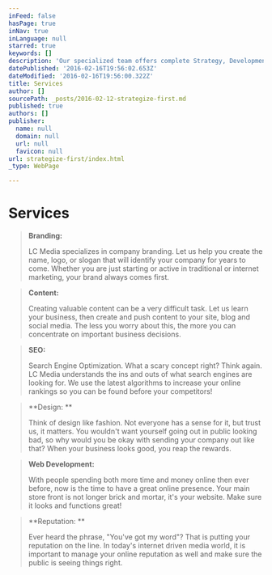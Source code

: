 ```yaml
---
inFeed: false
hasPage: true
inNav: true
inLanguage: null
starred: true
keywords: []
description: 'Our specialized team offers complete Strategy, Development, Design, SEO, Content, Branding, Reputation and Integrated Marketing concepts to effectively leverage your brand, sell your products/services and broadcast your message to a targeted vertical audience. It is our job to determine your needs, help you reach your target market, and share your company story.'
datePublished: '2016-02-16T19:56:02.653Z'
dateModified: '2016-02-16T19:56:00.322Z'
title: Services
author: []
sourcePath: _posts/2016-02-12-strategize-first.md
published: true
authors: []
publisher:
  name: null
  domain: null
  url: null
  favicon: null
url: strategize-first/index.html
_type: WebPage

---
```

# Services

> **Branding:**
> 
> LC Media specializes in company branding. Let us help  you create the name, logo, or slogan that will identify your company for years to come. Whether you are just starting or active in traditional or internet marketing, your brand always comes first.

> **Content:**
> 
> Creating valuable content can be a very difficult task. Let us learn your business, then create and push content to your site, blog and social media. The less you worry about this, the more you can concentrate on important business decisions.

> **SEO:**
> 
> Search Engine Optimization. What a scary concept right? Think again. LC Media understands the ins and outs of what search engines are looking for. We use the latest algorithms to increase your online rankings so you can be found before your competitors!

> **Design: **
> 
> Think of design like fashion. Not everyone has a sense for it, but trust us, it matters. You wouldn't want yourself going out in public looking bad, so why would you be okay with sending  your company out like that? When your business looks good,  you reap the rewards. 

> **Web Development:**
> 
> With people spending both more time and money online then ever before, now is the time to have a great online presence. Your main store front is not longer brick and mortar, it's your website. Make sure it looks and functions great!

> **Reputation: **
> 
> Ever heard the phrase, "You've got my word"? That is putting your reputation on the line. In today's internet driven media world, it is important to manage your online reputation as well and make sure the public is seeing things right.